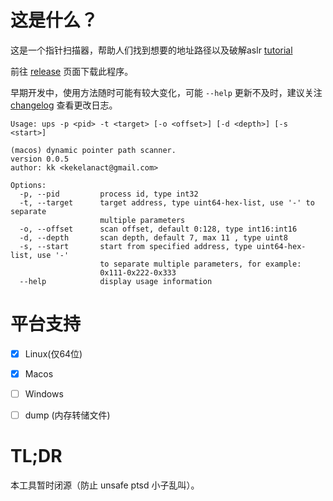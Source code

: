 # 这是什么？

这是一个指针扫描器，帮助人们找到想要的地址路径以及破解aslr [tutorial](tutorial.md)

前往 [release](https://github.com/kekeimiku/ups/releases) 页面下载此程序。

早期开发中，使用方法随时可能有较大变化，可能 `--help` 更新不及时，建议关注 [changelog](changelog.md) 查看更改日志。

```
Usage: ups -p <pid> -t <target> [-o <offset>] [-d <depth>] [-s <start>]

(macos) dynamic pointer path scanner.
version 0.0.5
author: kk <kekelanact@gmail.com>

Options:
  -p, --pid         process id, type int32
  -t, --target      target address, type uint64-hex-list, use '-' to separate
                    multiple parameters
  -o, --offset      scan offset, default 0:128, type int16:int16
  -d, --depth       scan depth, default 7, max 11 , type uint8
  -s, --start       start from specified address, type uint64-hex-list, use '-'
                    to separate multiple parameters, for example:
                    0x111-0x222-0x333
  --help            display usage information
```

# 平台支持

- [x] Linux(仅64位)

- [x] Macos

- [ ] Windows

- [ ] dump (内存转储文件)

# TL;DR

本工具暂时闭源（防止 unsafe ptsd 小子乱叫）。